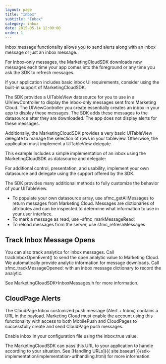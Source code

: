 ```yaml
---
layout: page
title: "Inbox"
subtitle: "Inbox"
category: inbox
date: 2015-05-14 12:00:00
order: 1
---
```

Inbox message functionality allows you to send alerts along with an inbox message or just an inbox message.

For Inbox-only messages, the MarketingCloudSDK downloads new messages each time your app comes into the foreground or any time you ask the SDK to refresh messages.

If your application includes basic inbox UI requirements, consider using the built-in support of MarketingCloudSDK.

The SDK provides a UITableView datasource for you to use in a UIViewController to display the Inbox-only messages sent from Marketing Cloud. The UIViewController you create essentially creates an inbox in your app to display these messages. The SDK adds these messages to the datasource after they are downloaded. The app does not display alerts for these messages.

Additionally, the MarketingCloudSDK provides a very basic UITableView delegate to manage the selection of rows in your tableview. Otherwise, the application must implement a UITableView delegate.

This example includes a simple implementation of an inbox using the MarketingCloudSDK as datasource and delegate:
<script src="https://gist.github.com/eca779c4ee8893aecd25d237a40626f0.js"></script>
<script src="https://gist.github.com/4e6c3910935f6ccab2845091837d6474.js"></script>

For additional control, presentation, and usability, implement your own datasource and delegate using the support offered by the SDK.

The SDK provides many additional methods to fully customize the behavior of your UITableView.

* To populate your own datasource array, use sfmc_getAllMessages to return messages from Marketing Cloud. Messages are dictionaries of attributes and can be inspected to determine what information to use in your user interface.
* To mark a message as read, use -sfmc_markMessageRead:
* To reload messages from the server, use sfmc_refreshMessages

## Track Inbox Message Opens

You can also track analytics for Inbox messages. Call trackInboxOpenEvent() to send the open analytic value to Marketing Cloud. We automatically provide analytic information for message downloads. Call sfmc_trackMessageOpened: with an inbox message dictionary to record the analytic.

<script src="https://gist.github.com/b4117533046f2f86e917e1d8eda4f9e6.js"></script>
<script src="https://gist.github.com/63c21b8d358e0e86597dea492cca74e7.js"></script>

See MarketingCloudSDK+InboxMessages.h for more information.

## CloudPage Alerts
The CloudPage Inbox customized push message (Alert + Inbox) contains a URL in the payload. Marketing Cloud must enable the account using this functionality with access to both MobilePush and CloudPages to successfully create and send CloudPage push messages.

Enable inbox in your configuration file using the inbox:true value.

The MarketingCloudSDK can pass this URL to your application to handle according to your situation. See [Handling URLs]({{ site.baseurl }}/sdk-implementation/implementation-urlhandling.html) for more information.
